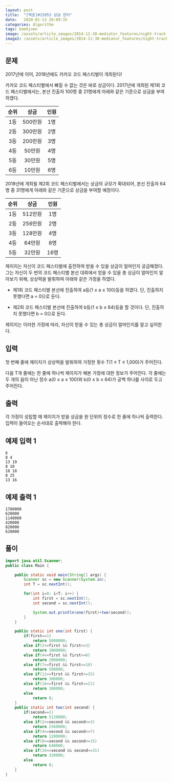 ```yaml
---
layout: post
title:  "[백준]#15953 상금 헌터"
date:   2020-01-13 20:09:35
categories: Algorithm
tags: baekjoon
image: /assets/article_images/2014-11-30-mediator_features/night-track.JPG
image2: /assets/article_images/2014-11-30-mediator_features/night-track-mobile.JPG
---
```

## 문제

2017년에 이어, 2018년에도 카카오 코드 페스티벌이 개최된다!

카카오 코드 페스티벌에서 빠질 수 없는 것은 바로 상금이다. 2017년에 개최된 제1회 코드 페스티벌에서는, 본선 진출자 100명 중 21명에게 아래와 같은 기준으로 상금을 부여하였다.

|순위|상금|인원|
|:--:|:---:|:--:|
|1등|500만원|1명|
|2등|300만원|2명|
|3등|200만원|3명|
|4등|50만원|4명|
|5등|30만원|5명|
|6등|10만원|6명|

2018년에 개최될 제2회 코드 페스티벌에서는 상금의 규모가 확대되어, 본선 진출자 64명 중 31명에게 아래와 같은 기준으로 상금을 부여할 예정이다.

|순위|상금|인원|
|:--:|:---:|:--:|
|1등|512만원|1명|
|2등|256만원|2명|
|3등|128만원|4명|
|4등|64만원|8명|
|5등|32만원|16명|

제이지는 자신이 코드 페스티벌에 출전하여 받을 수 있을 상금이 얼마인지 궁금해졌다. 그는 자신이 두 번의 코드 페스티벌 본선 대회에서 얻을 수 있을 총 상금이 얼마인지 알아보기 위해, 상상력을 발휘하여 아래와 같은 가정을 하였다.

- 제1회 코드 페스티벌 본선에 진출하여 a등(1 ≤ a ≤ 100)등을 하였다. 단, 진출하지 못했다면 a = 0으로 둔다.

- 제2회 코드 페스티벌 본선에 진출하여 b등(1 ≤ b ≤ 64)등을 할 것이다. 단, 진출하지 못했다면 b = 0으로 둔다.

제이지는 이러한 가정에 따라, 자신이 받을 수 있는 총 상금이 얼마인지를 알고 싶어한다.

입력
-----

첫 번째 줄에 제이지가 상상력을 발휘하여 가정한 횟수 T(1 ≤ T ≤ 1,000)가 주어진다.

다음 T개 줄에는 한 줄에 하나씩 제이지가 해본 가정에 대한 정보가 주어진다. 각 줄에는 두 개의 음이 아닌 정수 a(0 ≤ a ≤ 100)와 b(0 ≤ b ≤ 64)가 공백 하나를 사이로 두고 주어진다.

출력
-----

각 가정이 성립할 때 제이지가 받을 상금을 원 단위의 정수로 한 줄에 하나씩 출력한다. 입력이 들어오는 순서대로 출력해야 한다.

## 예제 입력 1
```
6
8 4
13 19
8 10
18 18
8 25
13 16
```

## 예제 출력 1 
```
1780000
620000
1140000
420000
820000
620000
```

풀이
-----
```java
import java.util.Scanner;
public class Main {

    public static void main(String[] args) {
        Scanner sc = new Scanner(System.in);
        int T = sc.nextInt();

        for(int i=0; i<T; i++) {
            int first = sc.nextInt();
            int second = sc.nextInt();

            System.out.println(one(first)+two(second));
        }
    }

    public static int one(int first) {
        if(first==1)
            return 5000000;
        else if(2<=first && first<=3)
            return 3000000;
        else if(4<=first && first<=6)
            return 2000000;
        else if(7<=first && first<=10)
            return 500000;
        else if(11<=first && first<=15)
            return 300000;
        else if(16<=first && first<=21)
            return 100000;
        else
            return 0;
    }
    public static int two(int second) {
        if(second==1)
            return 5120000;
        else if(2<=second && second<=3)
            return 2560000;
        else if(4<=second && second<=7)
            return 1280000;
        else if(8<=second && second<=15)
            return 640000;
        else if(16<=second && second<=31)
            return 320000;
        else
            return 0;
    }
}
```
